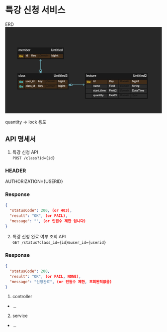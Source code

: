 # 특강 신청 서비스 

ERD
![](screenshot.png)

quantity -> lock 용도 

## API 명세서
1. 특강 신청 API   
`POST /class?id={id}`  
### HEADER 
AUTHORIZATION={USERID}  
### Response
```json
{
  "statusCode": 200, (or 403),
  "result": "OK", (or FAIL),
  "message": "", (or 인원수 제한 입니다)
}
```

2. 특강 신청 완료 여부 조회 API  
`GET /status?class_id={id}&user_id={userid}`

### Response
```json
{
  "statusCode": 200,
  "result": "OK", (or FAIL, NONE),
  "message": "신청완료", (or 인원수 제한, 조회된적없음)
}
```

1. controller
- ...
2. service
- ...